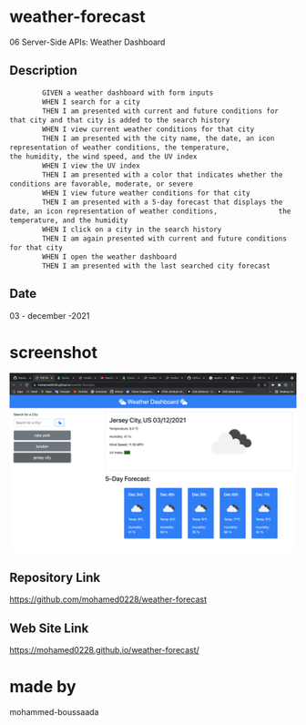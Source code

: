 # weather-forecast

06 Server-Side APIs: Weather Dashboard

## Description 

            GIVEN a weather dashboard with form inputs
            WHEN I search for a city
            THEN I am presented with current and future conditions for that city and that city is added to the search history
            WHEN I view current weather conditions for that city
            THEN I am presented with the city name, the date, an icon representation of weather conditions, the temperature,               the humidity, the wind speed, and the UV index
            WHEN I view the UV index
            THEN I am presented with a color that indicates whether the conditions are favorable, moderate, or severe
            WHEN I view future weather conditions for that city
            THEN I am presented with a 5-day forecast that displays the date, an icon representation of weather conditions,               the temperature, and the humidity
            WHEN I click on a city in the search history
            THEN I am again presented with current and future conditions for that city
            WHEN I open the weather dashboard
            THEN I am presented with the last searched city forecast

## Date 

03 - december -2021

# screenshot
<img src="./assets/images/weather.jpg"></img>
## Repository Link
https://github.com/mohamed0228/weather-forecast


## Web Site Link

https://mohamed0228.github.io/weather-forecast/

# made by
mohammed-boussaada